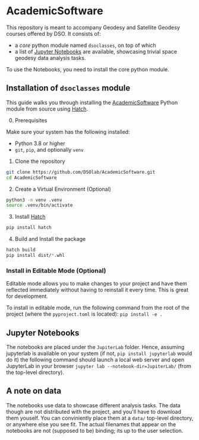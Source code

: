 # AcademicSoftware

This repository is meant to accompany Geodesy and Satellite Geodesy courses offered by DSO. It consists of:
 - a *core* python module named `dsoclasses`, on top of which
 - a list of [Jupyter Notebooks](https://jupyter.org/) are available, showcasing trivial space geodesy data analysis tasks.

To use the Notebooks, you need to install the core python module.

## Installation of `dsoclasses` module

This guide walks you through installing the [AcademicSoftware](https://github.com/DSOlab/AcademicSoftware) Python module from source using [Hatch](https://hatch.pypa.io/).


0. Prerequisites

Make sure your system has the following installed:

- Python 3.8 or higher
- `git`, `pip`, and optionally `venv`

 1. Clone the repository

```bash
git clone https://github.com/DSOlab/AcademicSoftware.git
cd AcademicSoftware
```

2. Create a Virtual Environment (Optional)

```bash
python3 -m venv .venv
source .venv/bin/activate
```

3. Install  [Hatch](https://hatch.pypa.io/)

```bash
pip install hatch
```

4. Build and Install the package

```bash
hatch build
pip install dist/*.whl
```

### Install in Editable Mode (Optional)

Editable mode allows you to make changes to your project and have them reflected 
immediately without having to reinstall it every time. This is great for development.

To install in editable mode, run the following command from the root of the 
project (where the `pyproject.toml` is located): `pip install -e .`

## Jupyter Notebooks

The notebooks are placed under the `JupiterLab` folder. Hence, assuming jupyterlab is available on your system (if not, `pip install jupyterlab` would do it) the following command should 
launch a local web server and open JupyterLab in your browser `jupyter lab --notebook-dir=JupiterLab/` (from the top-level directory).

## A note on data

The notebooks use data to showcase different analysis tasks. The data though are not distributed with the project, and you'll have to download them youself. You can conviniently place them at a `data/` top-level directory, or anywhere else you see fit. The actual filenames that appear on the notebooks are not (supposed to be) binding; its up to the user selection.
